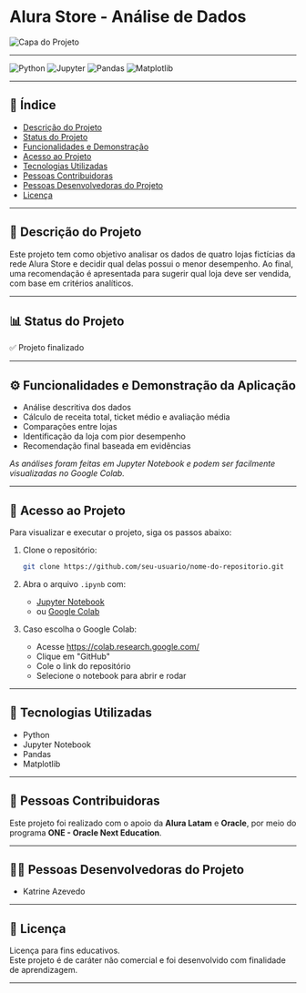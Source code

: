 # Alura Store - Análise de Dados

![Capa do Projeto](https://img.freepik.com/free-vector/data-analysis-concept-illustration_114360-809.jpg?w=1380&t=st=1716220106~exp=1716220706~hmac=ccb7a83cd0a3f5cbdd07a76364054e08c2ee02b08eec1bba5c674b0b1cd51513)

---

![Python](https://img.shields.io/badge/Python-3776AB?style=for-the-badge&logo=python&logoColor=white)
![Jupyter](https://img.shields.io/badge/Jupyter%20Notebook-F37626?style=for-the-badge&logo=jupyter&logoColor=white)
![Pandas](https://img.shields.io/badge/Pandas-150458?style=for-the-badge&logo=pandas&logoColor=white)
![Matplotlib](https://img.shields.io/badge/Matplotlib-11557c?style=for-the-badge&logo=matplotlib&logoColor=white)

---

## 🧭 Índice

- [Descrição do Projeto](#descrição-do-projeto)
- [Status do Projeto](#status-do-projeto)
- [Funcionalidades e Demonstração](#funcionalidades-e-demonstração-da-aplicação)
- [Acesso ao Projeto](#acesso-ao-projeto)
- [Tecnologias Utilizadas](#tecnologias-utilizadas)
- [Pessoas Contribuidoras](#pessoas-contribuidoras)
- [Pessoas Desenvolvedoras do Projeto](#pessoas-desenvolvedoras-do-projeto)
- [Licença](#licença)

---

## 📌 Descrição do Projeto

Este projeto tem como objetivo analisar os dados de quatro lojas fictícias da rede Alura Store e decidir qual delas possui o menor desempenho. Ao final, uma recomendação é apresentada para sugerir qual loja deve ser vendida, com base em critérios analíticos.

---

## 📊 Status do Projeto

✅ Projeto finalizado

---

## ⚙️ Funcionalidades e Demonstração da Aplicação

- Análise descritiva dos dados
- Cálculo de receita total, ticket médio e avaliação média
- Comparações entre lojas
- Identificação da loja com pior desempenho
- Recomendação final baseada em evidências

*As análises foram feitas em Jupyter Notebook e podem ser facilmente visualizadas no Google Colab.*

---

## 🧪 Acesso ao Projeto

Para visualizar e executar o projeto, siga os passos abaixo:

1. Clone o repositório:
   ```bash
   git clone https://github.com/seu-usuario/nome-do-repositorio.git
   ```

2. Abra o arquivo `.ipynb` com:
   - [Jupyter Notebook](https://jupyter.org/)
   - ou [Google Colab](https://colab.research.google.com)

3. Caso escolha o Google Colab:
   - Acesse https://colab.research.google.com/
   - Clique em "GitHub"
   - Cole o link do repositório
   - Selecione o notebook para abrir e rodar

---

## 🧰 Tecnologias Utilizadas

- Python
- Jupyter Notebook
- Pandas
- Matplotlib

---

## 🤝 Pessoas Contribuidoras

Este projeto foi realizado com o apoio da **Alura Latam** e **Oracle**, por meio do programa **ONE - Oracle Next Education**.

---

## 👩‍💻 Pessoas Desenvolvedoras do Projeto

- Katrine Azevedo

---

## 📄 Licença

Licença para fins educativos.  
Este projeto é de caráter não comercial e foi desenvolvido com finalidade de aprendizagem.

---
